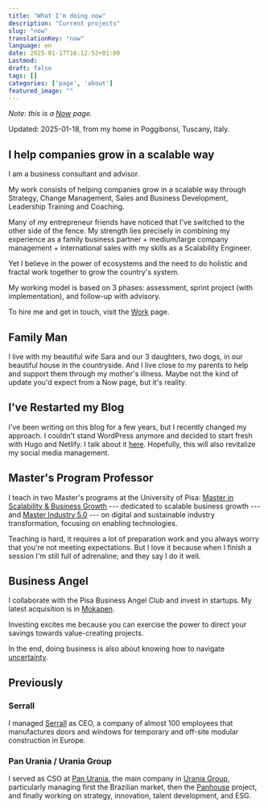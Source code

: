 ```yaml
---
title: "What I'm doing now"
description: "Current projects"
slug: "now" 
translationKey: "now"
language: en
date: 2025-01-17T16:12:52+01:00
Lastmod: 
draft: false 
tags: []
categories: ['page', 'about']
featured_image: ""
---
```

_Note: this is a [Now](https://nownownow.com) page._

Updated: 2025-01-18, from my home in Poggibonsi, Tuscany, Italy.

## I help companies grow in a scalable way

I am a business consultant and advisor.

My work consists of helping companies grow in a scalable way through Strategy, Change Management, Sales and Business Development, Leadership Training and Coaching.

Many of my entrepreneur friends have noticed that I've switched to the other side of the fence. My strength lies precisely in combining my experience as a family business partner + medium/large company management + international sales with my skills as a Scalability Engineer.

Yet I believe in the power of ecosystems and the need to do holistic and fractal work together to grow the country's system.

My working model is based on 3 phases: assessment, sprint project (with implementation), and follow-up with advisory.

To hire me and get in touch, visit the [Work](/work) page.

## Family Man

I live with my beautiful wife Sara and our 3 daughters, two dogs, in our beautiful house in the countryside. And I live close to my parents to help and support them through my mother's illness.
Maybe not the kind of update you'd expect from a Now page, but it's reality.

## I've Restarted my Blog

I've been writing on this blog for a few years, but I recently changed my approach. I couldn't stand WordPress anymore and decided to start fresh with Hugo and Netlify. I talk about it [here](/tech-stack).
Hopefully, this will also revitalize my social media management.

## Master's Program Professor

I teach in two Master's programs at the University of Pisa: [Master in Scalability & Business Growth](https://www.masterscalability.it) --- dedicated to scalable business growth --- and [Master Industry 5.0](https://www.masterindustry5.it) --- on digital and sustainable industry transformation, focusing on enabling technologies.

Teaching is hard, it requires a lot of preparation work and you always worry that you're not meeting expectations. But I love it because when I finish a session I'm still full of adrenaline; and they say I do it well.

## Business Angel

I collaborate with the Pisa Business Angel Club and invest in startups. My latest acquisition is in [Mokapen](https://www.mokapen.com).

Investing excites me because you can exercise the power to direct your savings towards value-creating projects.

In the end, doing business is also about knowing how to navigate [uncertainty](https://www.edge.org/conversation/nassim_nicholas_taleb-understanding-is-a-poor-substitute-for-convexity-antifragility).

## Previously

### Serrall

I managed [Serrall](https://www.serrall.com) as CEO, a company of almost 100 employees that manufactures doors and windows for temporary and off-site modular construction in Europe.

### Pan Urania / Urania Group

I served as CSO at [Pan Urania](https://www.panurania.com), the main company in [Urania Group](https://www.uraniagroup.com), particularly managing first the Brazilian market, then the [Panhouse](https://panhouse.it) project, and finally working on strategy, innovation, talent development, and ESG.

